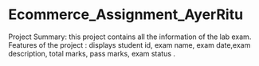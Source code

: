 # Ecommerce_Assignment_AyerRitu
Project Summary: this project contains all the information of the lab exam. Features of the project : displays student id, exam name, exam date,exam description, total marks, pass marks, exam status .

